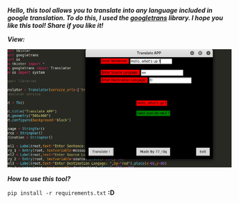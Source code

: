 ***Hello, this tool allows you to translate into any language included in google translation.
To do this, I used the [googletrans](https://pypi.org/project/googletrans/) library.
I hope you like this tool!
Share if you like it!***

***View:***

<img src="https://github.com/77r3q/PythonProject/blob/master/TranslatingAPP/IMG/img_translate.png" width="560">


***How to use this tool?***

```pip install -r requirements.txt```
**:D**
